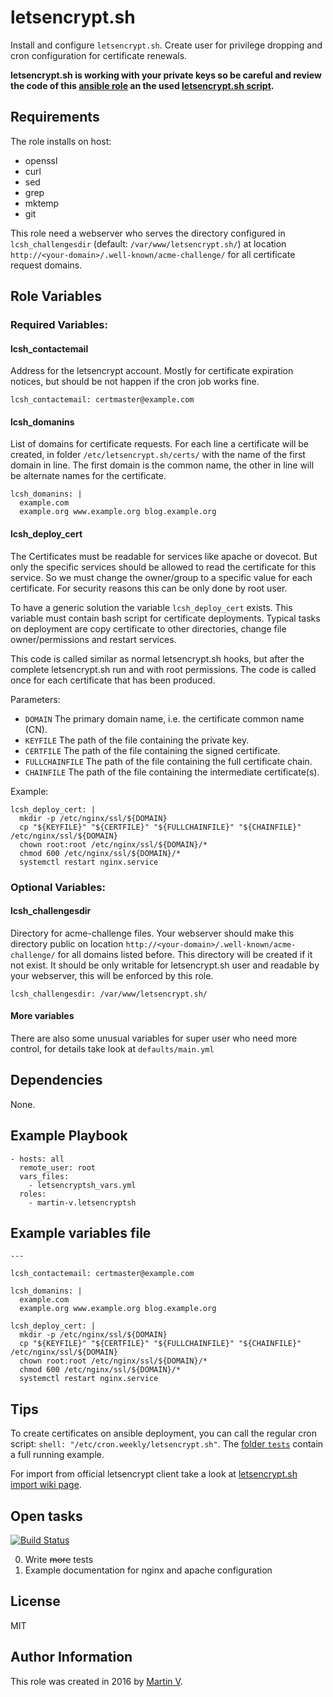 letsencrypt.sh
==============

Install and configure `letsencrypt.sh`. Create user for privilege dropping
and cron configuration for certificate renewals.


**letsencrypt.sh is working with your private keys so be careful and review
the code of this [ansible role](https://github.com/martin-v/ansible-letsencryptsh)
an the used [letsencrypt.sh script](https://github.com/lukas2511/letsencrypt.sh/blob/2099c77fee3e7a15c5cea93063248af4569bf8de/letsencrypt.sh).**


Requirements
------------

The role installs on host:

  * openssl
  * curl
  * sed
  * grep
  * mktemp
  * git

This role need a webserver who serves the directory configured in `lcsh_challengesdir`
(default: `/var/www/letsencrypt.sh/`) at location
`http://<your-domain>/.well-known/acme-challenge/` for all certificate
request domains.


Role Variables
--------------

### Required Variables:

#### lcsh_contactemail

Address for the letsencrypt account. Mostly for certificate expiration notices,
but should be not happen if the cron job works fine.

    lcsh_contactemail: certmaster@example.com


#### lcsh_domanins

List of domains for certificate requests. For each line a certificate will
be created, in folder `/etc/letsencrypt.sh/certs/` with the name of the first
domain in line. The first domain is the common name, the other in line will
be alternate names for the certificate.

    lcsh_domanins: |
      example.com
      example.org www.example.org blog.example.org


#### lcsh_deploy_cert

The Certificates must be readable for services like apache or dovecot.
But only the specific services should be allowed to read the certificate
for this service. So we must change the owner/group to a specific value
for each certificate. For security reasons this can be only done by root
user.

To have a generic solution the variable `lcsh_deploy_cert`
exists. This variable must contain bash script for certificate
deployments. Typical tasks on deployment are copy certificate to other
directories, change file owner/permissions and restart services.

This code is called similar as normal letsencrypt.sh hooks, but after the
complete letsencrypt.sh run and with root permissions. The code is called
once for each certificate that has been produced.

Parameters:

* `DOMAIN`
  The primary domain name, i.e. the certificate common name (CN).
* `KEYFILE`
  The path of the file containing the private key.
* `CERTFILE`
  The path of the file containing the signed certificate.
* `FULLCHAINFILE`
  The path of the file containing the full certificate chain.
* `CHAINFILE`
  The path of the file containing the intermediate certificate(s).

Example:

    lcsh_deploy_cert: |
      mkdir -p /etc/nginx/ssl/${DOMAIN}
      cp "${KEYFILE}" "${CERTFILE}" "${FULLCHAINFILE}" "${CHAINFILE}" /etc/nginx/ssl/${DOMAIN}
      chown root:root /etc/nginx/ssl/${DOMAIN}/*
      chmod 600 /etc/nginx/ssl/${DOMAIN}/*
      systemctl restart nginx.service


### Optional Variables:

#### lcsh_challengesdir

Directory for acme-challenge files. Your webserver should make this directory
public on location `http://<your-domain>/.well-known/acme-challenge/` for all domains listed
before. This directory will be created if it not exist. It should be only
writable for letsencrypt.sh user and readable by your webserver, this will
be enforced by this role.

    lcsh_challengesdir: /var/www/letsencrypt.sh/


#### More variables

There are also some unusual variables for super user who need more control,
for details take look at `defaults/main.yml`


Dependencies
------------

None.


Example Playbook
----------------

    - hosts: all
      remote_user: root
      vars_files:
        - letsencryptsh_vars.yml
      roles:
        - martin-v.letsencryptsh



Example variables file
----------------------

    ---

    lcsh_contactemail: certmaster@example.com

    lcsh_domanins: |
      example.com
      example.org www.example.org blog.example.org

    lcsh_deploy_cert: |
      mkdir -p /etc/nginx/ssl/${DOMAIN}
      cp "${KEYFILE}" "${CERTFILE}" "${FULLCHAINFILE}" "${CHAINFILE}" /etc/nginx/ssl/${DOMAIN}
      chown root:root /etc/nginx/ssl/${DOMAIN}/*
      chmod 600 /etc/nginx/ssl/${DOMAIN}/*
      systemctl restart nginx.service


Tips
----

To create certificates on ansible deployment, you can call the regular cron
script: `shell: "/etc/cron.weekly/letsencrypt.sh"`. The
[folder `tests`](https://github.com/martin-v/ansible-letsencryptsh/tree/master/tests)
contain a full running example.


For import from official letsencrypt client take a look at
[letsencrypt.sh import wiki page](https://github.com/lukas2511/letsencrypt.sh/wiki/Import-from-official-letsencrypt-client).


Open tasks
----------

[![Build Status](https://travis-ci.org/martin-v/ansible-letsencryptsh.svg?branch=master)](https://travis-ci.org/martin-v/ansible-letsencryptsh)

0. Write <del>more</del> tests
0. Example documentation for nginx and apache configuration


License
-------

MIT

Author Information
------------------

This role was created in 2016 by [Martin V](https://github.com/martin-v).
